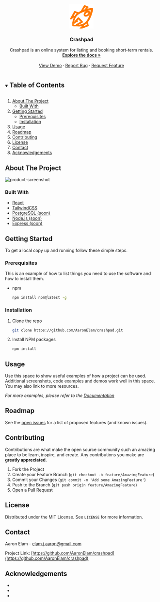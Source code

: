 <!--
*** Thanks for checking out the Best-README-Template. If you have a suggestion
*** that would make this better, please fork the repo and create a pull request
*** or simply open an issue with the tag "enhancement".
*** Thanks again! Now go create something AMAZING! :D
***
***
***
*** To avoid retyping too much info. Do a search and replace for the following:
*** AaronElam, crashpad, twitter, elam.j.aaron@gmail.com, Crashpad, Crashpad is an online system for listing and booking short-term rentals.
-->

<!-- PROJECT SHIELDS -->
<!--
*** I'm using markdown "reference style" links for readability.
*** Reference links are enclosed in brackets [ ] instead of parentheses ( ).
*** See the bottom of this document for the declaration of the reference variables
*** for contributors-url, forks-url, etc. This is an optional, concise syntax you may use.
*** https://www.markdownguide.org/basic-syntax/#reference-style-links
-->

<!-- PROJECT LOGO -->
<br />
<p align="center">
  <a href="https://github.com/AaronElam/crashpad">
    <img src="src/images/logo.png" alt="Logo" width="80" height="80">
  </a>

  <h3 align="center">Crashpad</h3>

  <p align="center">
    Crashpad is an online system for listing and booking short-term rentals.
    <br />
    <a href="https://github.com/AaronElam/crashpad"><strong>Explore the docs »</strong></a>
    <br />
    <br />
    <a href="https://github.com/AaronElam/crashpad">View Demo</a>
    ·
    <a href="https://github.com/AaronElam/crashpad/issues">Report Bug</a>
    ·
    <a href="https://github.com/AaronElam/crashpad/issues">Request Feature</a>
  </p>
</p>

<!-- TABLE OF CONTENTS -->
<details open="open">
  <summary><h2 style="display: inline-block">Table of Contents</h2></summary>
  <ol>
    <li>
      <a href="#about-the-project">About The Project</a>
      <ul>
        <li><a href="#built-with">Built With</a></li>
      </ul>
    </li>
    <li>
      <a href="#getting-started">Getting Started</a>
      <ul>
        <li><a href="#prerequisites">Prerequisites</a></li>
        <li><a href="#installation">Installation</a></li>
      </ul>
    </li>
    <li><a href="#usage">Usage</a></li>
    <li><a href="#roadmap">Roadmap</a></li>
    <li><a href="#contributing">Contributing</a></li>
    <li><a href="#license">License</a></li>
    <li><a href="#contact">Contact</a></li>
    <li><a href="#acknowledgements">Acknowledgements</a></li>
  </ol>
</details>

<!-- ABOUT THE PROJECT -->

## About The Project

![product-screenshot](https://i.imgur.com/pxzk7JD.png)

### Built With

- [React](https://reactjs.org/)
- [TailwindCSS](https://tailwindcss.com/)
- [PostgreSQL (soon)](https://www.postgresql.org/)
- [Node.js (soon)](https://nodejs.org/en/)
- [Express (soon)](https://expressjs.com/)

<!-- GETTING STARTED -->

## Getting Started

To get a local copy up and running follow these simple steps.

### Prerequisites

This is an example of how to list things you need to use the software and how to install them.

- npm
  ```sh
  npm install npm@latest -g
  ```

### Installation

1. Clone the repo
   ```sh
   git clone https://github.com/AaronElam/crashpad.git
   ```
2. Install NPM packages
   ```sh
   npm install
   ```

<!-- USAGE EXAMPLES -->

## Usage

Use this space to show useful examples of how a project can be used. Additional screenshots, code examples and demos work well in this space. You may also link to more resources.

_For more examples, please refer to the [Documentation](https://example.com)_

<!-- ROADMAP -->

## Roadmap

See the [open issues](https://github.com/AaronElam/crashpad/issues) for a list of proposed features (and known issues).

<!-- CONTRIBUTING -->

## Contributing

Contributions are what make the open source community such an amazing place to be learn, inspire, and create. Any contributions you make are **greatly appreciated**.

1. Fork the Project
2. Create your Feature Branch (`git checkout -b feature/AmazingFeature`)
3. Commit your Changes (`git commit -m 'Add some AmazingFeature'`)
4. Push to the Branch (`git push origin feature/AmazingFeature`)
5. Open a Pull Request

<!-- LICENSE -->

## License

Distributed under the MIT License. See `LICENSE` for more information.

<!-- CONTACT -->

## Contact

Aaron Elam - elam.j.aaron@gmail.com

Project Link: [https://github.com/AaronElam/crashpad](https://github.com/AaronElam/crashpad)

<!-- ACKNOWLEDGEMENTS -->

## Acknowledgements

- []()
- []()
- []()
